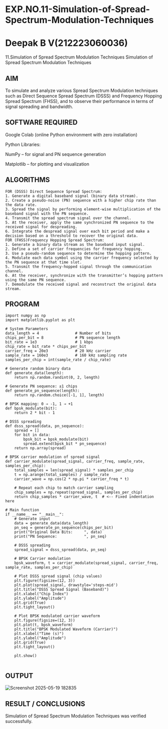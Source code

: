 # EXP.NO.11-Simulation-of-Spread-Spectrum-Modulation-Techniques
# Deepak B V(212223060036)

11.Simulation of Spread Spectrum Modulation Techniques
Simulation of Spread Spectrum Modulation Techniques

## AIM
To simulate and analyze various Spread Spectrum Modulation techniques such as Direct Sequence Spread Spectrum (DSSS) and Frequency Hopping Spread Spectrum (FHSS), and to observe their performance in terms of signal spreading and bandwidth.


## SOFTWARE REQUIRED
Google Colab (online Python environment with zero installation)

Python Libraries:

NumPy – for signal and PN sequence generation

Matplotlib – for plotting and visualization


## ALGORITHMS
```
FOR (DSSS) Direct Sequence Spread Spectrum: 
1. Generate a digital baseband signal (binary data stream).
2. Create a pseudo-noise (PN) sequence with a higher chip rate than the data rate.
3. Spread the signal by performing element-wise multiplication of the baseband signal with the PN sequence.
4. Transmit the spread spectrum signal over the channel.
5. At the receiver, apply the same synchronized PN sequence to the received signal for despreading.
6. Integrate the despread signal over each bit period and make a decision based on a threshold to recover the original data.
FOR (FHSS)Frequency Hopping Spread Spectrum:
1. Generate a binary data stream as the baseband input signal.
2. Define a set of carrier frequencies for frequency hopping.
3. Use a pseudo-random sequence to determine the hopping pattern.
4. Modulate each data symbol using the carrier frequency selected by the PN sequence at that time slot.
5. Transmit the frequency-hopped signal through the communication channel.
6. At the receiver, synchronize with the transmitter’s hopping pattern using the same PN sequence.
7. Demodulate the received signal and reconstruct the original data stream.
```
## PROGRAM
```
import numpy as np
import matplotlib.pyplot as plt

# System Parameters
data_length = 4                # Number of bits
chips_per_bit = 8              # PN sequence length
bit_rate = 1e3                 # 1 kbps
chip_rate = bit_rate * chips_per_bit
carrier_freq = 20e3            # 20 kHz carrier
sample_rate = 160e3            # 160 kHz sampling rate
samples_per_chip = int(sample_rate / chip_rate)

# Generate random binary data
def generate_data(length):
    return np.random.randint(0, 2, length)

# Generate PN sequence: ±1 chips
def generate_pn_sequence(length):
    return np.random.choice([-1, 1], length)

# BPSK mapping: 0 → -1, 1 → +1
def bpsk_modulate(bit):
    return 2 * bit - 1

# DSSS spreading
def dsss_spread(data, pn_sequence):
    spread = []
    for bit in data:
        bpsk_bit = bpsk_modulate(bit)
        spread.extend(bpsk_bit * pn_sequence)
    return np.array(spread)

# BPSK carrier modulation of spread signal
def carrier_modulate(spread_signal, carrier_freq, sample_rate, samples_per_chip):
    total_samples = len(spread_signal) * samples_per_chip
    t = np.arange(total_samples) / sample_rate
    carrier_wave = np.cos(2 * np.pi * carrier_freq * t)

    # Repeat each chip to match carrier sampling
    chip_samples = np.repeat(spread_signal, samples_per_chip)
    return chip_samples * carrier_wave, t  # <-- Fixed indentation here

# Main function
if __name__ == "__main__":
    # Generate input
    data = generate_data(data_length)
    pn_seq = generate_pn_sequence(chips_per_bit)
    print("Original Data Bits:     ", data)
    print("PN Sequence:            ", pn_seq)

    # DSSS spreading
    spread_signal = dsss_spread(data, pn_seq)

    # BPSK Carrier modulation
    bpsk_waveform, t = carrier_modulate(spread_signal, carrier_freq, sample_rate, samples_per_chip)

    # Plot DSSS spread signal (chip values)
    plt.figure(figsize=(12, 3))
    plt.plot(spread_signal, drawstyle='steps-mid')
    plt.title("DSSS Spread Signal (Baseband)")
    plt.xlabel("Chip Index")
    plt.ylabel("Amplitude")
    plt.grid(True)
    plt.tight_layout()

    # Plot BPSK modulated carrier waveform
    plt.figure(figsize=(12, 3))
    plt.plot(t, bpsk_waveform)
    plt.title("BPSK Modulated Waveform (Carrier)")
    plt.xlabel("Time (s)")
    plt.ylabel("Amplitude")
    plt.grid(True)
    plt.tight_layout()

    plt.show()


```
## OUTPUT

![Screenshot 2025-05-19 182835](https://github.com/user-attachments/assets/dae670f2-2628-48da-a8ef-d9a8ca909c65)


## RESULT / CONCLUSIONS
Simulation of Spread Spectrum Modulation Techniques was verified successfully.
